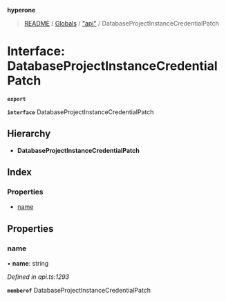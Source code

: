 **hyperone**

> [README](../README.md) / [Globals](../globals.md) / ["api"](../modules/_api_.md) / DatabaseProjectInstanceCredentialPatch

# Interface: DatabaseProjectInstanceCredentialPatch

**`export`** 

**`interface`** DatabaseProjectInstanceCredentialPatch

## Hierarchy

* **DatabaseProjectInstanceCredentialPatch**

## Index

### Properties

* [name](_api_.databaseprojectinstancecredentialpatch.md#name)

## Properties

### name

•  **name**: string

*Defined in api.ts:1293*

**`memberof`** DatabaseProjectInstanceCredentialPatch
